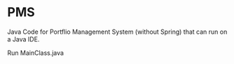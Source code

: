 # PMS
Java Code for Portflio Management System (without Spring) that can run on a Java IDE.

Run MainClass.java 

